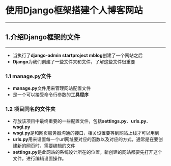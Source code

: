 # 使用Django框架搭建个人博客网站

-------
## 1.介绍Django框架的文件
-------
+ 当执行了**django-admin startproject mblog**创建了一个网站之后
+ **Django**为我们创建了一些文件夹和文件，了解这些文件很重要

### 1.1 manage.py文件
+ **manage.py**文件用来管理网站配置文件
+ 是一个可以接受命令行参数的**工具程序**

### 1.2 项目同名的文件夹
+ 存放该项目中最终重要的一些配置文件，包括**settings.py**、**urls.py**、**wsgi.py**
+ **wsgi.py**是和网页服务器沟通的接口，相关设置要等到网站上线才可以用到
+ **urls.py**用来设置每一个url网址要对应的函数以及对应的方式，通常是在要创建新的网页时，需要编辑的文件
+ **settings.py**是此网站的系统设计所在的位置，新创建的网站都要先打开这个文件，进行编辑设置操作。
